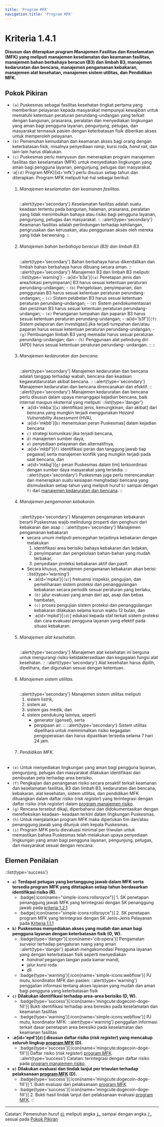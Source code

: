 ```yaml
---
title: 'Program MFK'
navigation.title: 'Program MFK'
---
```


# Kriteria 1.4.1

**Disusun dan diterapkan program Manajemen Fasilitas dan Keselamatan (MFK) yang meliputi manajemen keselamatan dan keamanan fasilitas, manajemen bahan berbahaya beracun (B3) dan limbah B3, manajemen kedaruratan dan bencana, manajemen pengamanan kebakaran, manajemen alat kesehatan, manajemen sistem utilitas, dan Pendidikan MFK.** 

## Pokok Pikiran 
- `(a)` Puskesmas sebagai fasilitas kesehatan tingkat pertama yang memberikan pelayanan kepada masyarakat mempunyai kewajiban untuk mematuhi ketentuan peraturan perundang-undangan yang terkait dengan bangunan, prasarana, peralatan dan menyediakan lingkungan yang aman bagi pengguna layanan, pengunjung, petugas, dan masyarakat  termasuk  pasien dengan keterbatasan fisik diberikan akses  untuk memperoleh pelayanan. 
- `(b)` Pemenuhan kemudahan dan keamanan akses bagi orang dengan keterbatasan fisik, misalnya penyediaan *ramp*, kursi roda, *hand rail*, dan lain-lain harus dilakukan. 
- ``(c)`` Puskesmas perlu menyusun dan menerapkan program manajemen fasilitas dan keselamatan (MFK) untuk menyediakan lingkungan yang aman bagi pengguna layanan, pengunjung, petugas dan masyarakat. 
- :a[``(d)`` Program MFK]{id='mfk'} perlu disusun setiap tahun dan diterapkan. Program MFK meliputi hal-hal sebagai berikut: 
  1. ###### Manajemen keselamatan dan keamanan fasilitas.
     ::alert{type='secondary'}
     Keselamatan fasilitas adalah suatu keadaan tertentu pada bangunan, halaman, prasarana, peralatan yang tidak menimbulkan bahaya atau risiko bagi pengguna layanan, pengunjung, petugas dan masyarakat. 
     ::
     ::alert{type='secondary'}
     Keamanan fasilitas adalah perlindungan terhadap kehilangan, pengrusakan dan kerusakan, atau penggunaan akses oleh mereka yang tidak berwenang. 
     :: 
  2. ###### Manajemen bahan berbahaya beracun (B3) dan limbah B3. 
     ::alert{type='secondary'}
     Bahan berbahaya harus dikendalikan dan limbah bahan berbahaya harus dibuang secara aman. 
     ::
     ::alert{type='secondary'}
        Manajemen B3 dan limbah B3 meliputi:
        ::list{type='warning'} 
         - :a{id='b3a'}[``(a)`` Penetapan jenis dan area/lokasi penyimpanan] B3 harus sesuai ketentuan peraturan perundang-undangan;
         - ``(b)`` Pengelolaan, penyimpanan, dan penggunaan B3 harus sesuai ketentuan peraturan perundang-undangan; 
         - ``(c)`` Sistem pelabelan B3 harus sesuai ketentuan peraturan perundang-undangan; 
         - ``(d)`` Sistem pendokumentasian dan perizinan B3 harus sesuai ketentuan peraturan perundang-undangan; 
         - ``(e)`` Penanganan tumpahan dan paparan B3 harus sesuai ketentuan peraturan perundang-undangan; 
         - :a{id='b3f'}[``(f)`` Sistem pelaporan dan investigasi] jika terjadi tumpahan dan/atau paparan harus sesuai ketentuan peraturan perundang-undangan; 
         - ``(g)`` Pembuangan limbah B3 yang memadai harus sesuai peraturan perundang-undangan; dan 
         - ``(h)`` Penggunaan alat pelindung diri (APD) harus sesuai ketentuan peraturan perundang- undangan. 
      ::
     ::
  3. ###### Manajemen kedaruratan dan bencana. 
     ::alert{type='secondary'}
     Manajemen kedaruratan dan bencana adalah tanggap terhadap wabah, bencana dan keadaan kegawatdaruratan akibat bencana. 
     ::
     ::alert{type='secondary'}
     Manajemen kedaruratan dan bencana direncanakan dan efektif. 
     ::
     ::alert{type='secondary'}
      Manajemen kedaruratan dan bencana perlu disusun dalam upaya menanggapi kejadian bencana, baik internal maupun eksternal yang meliputi: 
      ::list{type='danger'}
      - :a{id='mkba'}[``a)`` identifikasi jenis, kemungkinan, dan  akibat]  dari bencana yang mungkin terjadi menggunakan *Hazard Vulnerability Assessment* (HVA), 
      - :a{id='mkbb'}[``b)`` menentukan peran Puskesmas] dalam kejadian bencana 
      - ``c)`` strategi komunikasi jika terjadi bencana, 
      - ``d)`` manajemen sumber daya, 
      - ``e)`` penyediaan pelayanan dan alternatifnya, 
      - :a{id='mkbf'}[``f)`` identifikasi peran dan tanggung jawab tiap pegawai] serta manajemen konflik yang mungkin terjadi pada saat bencana, dan 
      - :a{id='mkbg'}[``g)`` peran Puskesmas dalam tim] terkoordinasi dengan sumber daya masyarakat yang tersedia. 
     ::
     ::alert{type='secondary'}
       Puskesmas juga perlu merencanakan dan menerapkan suatu kesiapan menghadapi bencana yang disimulasikan setiap tahun yang meliputi huruf ``b)`` sampai dengan ``f)`` dari [manajemen kedaruratan dan bencana](#manajemen-kedaruratan-dan-bencana). 
     ::
  4. ###### Manajemen pengamanan kebakaran. 
     ::alert{type='secondary'}
      Manajemen pengamanan kebakaran berarti Puskesmas wajib melindungi properti dan penghuni dari kebakaran dan asap 
     ::
     ::alert{type='secondary'}
      Manajemen pengamanan kebakaran  
       - secara umum meliputi pencegahan terjadinya kebakaran dengan melakukan 
          1. identifikasi area berisiko bahaya kebakaran dan ledakan, 
          2. penyimpanan dan pengelolaan bahan-bahan yang mudah terbakar, 
          3. penyediaan proteksi kebakaran aktif dan pasif. 
       - Secara khusus, manajemen pengamanan kebakaran akan berisi: 
          ::list{type='warning'}
          - :a{id='mpka'}[`(a)`] frekuensi inspeksi, pengujian, dan pemeliharaan sistem proteksi dan penanggulangan kebakaran secara periodik sesuai peraturan yang berlaku, 
          - `(b)` jalur evakuasi yang aman dari api, asap dan bebas hambatan, 
          - `(c)` proses pengujian sistem proteksi dan penanggulangan kebakaran  dilakukan selama kurun waktu 12 bulan, dan 
          - :a{id='mpkd'}[`(d)`] edukasi kepada staf terkait sistem proteksi dan cara evakuasi pengguna layanan yang efektif pada situasi kebakaran. 
  5. ###### Manajemen alat kesehatan. 
     ::alert{type='secondary'}
    Manajemen alat kesehatan ini berguna untuk mengurangi risiko ketidaktersediaan dan kegagalan fungsi alat kesehatan. 
     ::
     ::alert{type='secondary'}
    Alat kesehatan harus dipilih, dipelihara, dan digunakan sesuai dengan ketentuan. 
  6. ###### Manajemen sistem utilitas. 
     ::alert{type='secondary'}
    Manajemen sistem utilitas meliputi 
       1. sistem listrik, 
       2. sistem air, 
       3. sistem gas medik, dan 
       4. sistem pendukung lainnya, seperti 
            - generator (genset), serta 
            - perpipaan air. 
     ::
     ::alert{type='secondary'}
    Sistem utilitas dipelihara untuk meminimalkan risiko kegagalan pengoperasian dan harus dipastikan tersedia selama 7 hari 24 jam. 
  7. ###### Pendidikan MFK. 
- ``(e)`` Untuk menyediakan lingkungan yang aman bagi pengguna layanan, pengunjung, petugas dan masyarakat dilakukan identifikasi dan pembuatan peta terhadap area berisiko. 
- ``(f)`` Pengkajian dan penanganan risiko secara proaktif terkait keamanan dan keselamatan fasilitas, B3 dan limbah B3, kedaruratan dan bencana, kebakaran, alat kesehatan, sistem utilitas, dan pendidikan MFK dituangkan dalam daftar risiko (_risk register_) yang terintegrasi dengan daftar risiko (_risk register_) dalam [program manajemen risiko](/5/2/1). 
- ``(g)`` Rencana tersebut dikaji, diperbaharui dan didokumentasikan dengan merefleksikan keadaan- keadaan terkini dalam lingkungan Puskesmas. 
- ``(h)`` Untuk menjalankan program MFK maka diperlukan tim dan/atau penanggung jawab yang ditunjuk oleh kepala Puskesmas. 
- ``(i)`` Program MFK perlu dievaluasi minimal per triwulan untuk memastikan bahwa Puskesmas  telah  melakukan upaya penyediaan lingkungan yang aman bagi pengguna layanan, pengunjung, petugas, dan masyarakat sesuai dengan rencana. 
## Elemen Penilaian 
::list{type='success'}
- **``a)`` Terdapat petugas yang bertanggung jawab dalam MFK serta tersedia program MFK yang ditetapkan setiap tahun berdasarkan identifikasi risiko (R).**  
  - :badge[:icon{name="simple-icons:rollsroyce"}] 1. SK penetapan penanggung jawab MFK yang terintegrasi dengan SK penanggung jawab pada [kriteria 1.2.1](/1/2/1) 
  - :badge[:icon{name="simple-icons:rollsroyce"}] 2. SK penetapan program MFK yang terintegrasi dengan SK Jenis-Jenis Pelayanan pada [Kriteria 1.1.1](/1/1/1) 
- **``b)`` Puskesmas menyediakan akses yang mudah dan aman bagi pengguna layanan dengan keterbatasan fisik (O, W).** 
  - :badge{type='danger'}[:icon{name='cib:opera'}] Pengamatan surveior terhadap pengaturan ruang yang aman 
    ::alert{type='danger'}
    apakah mengakomodasi Pengguna layanan yang dengan keterbatasan fisik seperti menyediakan 
    - *handrail* pegangan tangan pada kamar mandi, 
    - jalur kursi roda 
    - dll
  - :badge{type='warning'}[:icon{name='simple-icons:webflow'}] PJ mutu, koordinator MFK dan pasien: 
    ::alert{type='warning'}
    penggalian informasi tentang akses layanan yang mudah dan aman bagi pengguna yang keterbatasan fisik 
- **``c)`` Dilakukan identifikasi terhadap area-area berisiko (D, W).**  
   - :badge{type='success'}[:icon{name='mingcute:dogecoin-doge-fill'}] Bukti identifikasi terhadap area beresiko pada keselamatan dan keamanan fasilitas 
   - :badge{type='warning'}[:icon{name='simple-icons:webflow'}] PJ mutu, koordinator MFK: 
    ::alert{type='warning'}
     penggalian informasi terkait dasar penetapan area beresiko pada keselamatan dan keamanan fasilitas 
- **:a{id='epd'}[``d)``] disusun daftar risiko (_risk register_) yang mencakup seluruh lingkup [program MFK](#mfk) (D).** 
   - :badge{type='success'}[:icon{name='mingcute:dogecoin-doge-fill'}] Daftar risiko (_risk register_) [program MFK](#mfk). 
    ::alert{type='success'}
    Catatan: terintegrasi dengan daftar risiko pada [program manajemen risiko](/5/2/1). 
- **``e)`` Dilakukan evaluasi dan tindak lanjut per triwulan terhadap pelaksanaan [program MFK](#mfk) (D).** 
   - :badge{type='success'}[:icon{name='mingcute:dogecoin-doge-fill'}] 1. Bukti evaluasi dari pelaksanaan [program MFK](#mfk) 
   - :badge{type='success'}[:icon{name='mingcute:dogecoin-doge-fill'}] 2. Bukti hasil tindak lanjut dari pelaksanaan evaluasi [program MFK](#mfk). 
::

---
Catatan: 
Pemenuhan huruf [``d)``](#epd) meliputi angka [`1.`](#manajemen-keselamatan-dan-keamanan-fasilitas) sampai dengan angka [`7.`](#pendidikan-mfk) sesuai pada [Pokok Pikiran](#mfk) 
